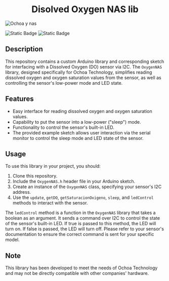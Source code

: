 <h1 align="center"> Disolved Oxygen NAS lib </h1>


![Ochoa y nas](https://github.com/FranklinZamora/DisolvedOxygenNAS/assets/139190968/15cde0c5-1ac3-41b4-be1b-8bb1c6e12295) 

![Static Badge](https://img.shields.io/badge/NAS-green) ![Static Badge](https://img.shields.io/badge/pre_lease-v1-blue)


## Description

This repository contains a custom Arduino library and corresponding sketch for interfacing with a Dissolved Oxygen (DO) sensor via I2C. The `OxygenNAS` library, designed specifically for Ochoa Technology, simplifies reading dissolved oxygen and oxygen saturation values from the sensor, as well as controlling the sensor's low-power mode and LED state.

## Features

- Easy interface for reading dissolved oxygen and oxygen saturation values.
- Capability to put the sensor into a low-power ("sleep") mode.
- Functionality to control the sensor's built-in LED.
- The provided example sketch allows user interaction via the serial monitor to control the sleep mode and LED state of the sensor.

## Usage

To use this library in your project, you should:

1. Clone this repository.
2. Include the `OxygenNAS.h` header file in your Arduino sketch.
3. Create an instance of the `OxygenNAS` class, specifying your sensor's I2C address.
4. Use the `update`, `getDO`, `getSaturacionOxigeno`, `sleep`, and `ledControl` methods to interact with the sensor.

The `ledControl` method is a function in the `OxygenNAS` library that takes a boolean as an argument. It sends a command over I2C to control the state of the sensor's built-in LED. If true is passed to this method, the LED will turn on. If false is passed, the LED will turn off. Please refer to your sensor's documentation to ensure the correct command is sent for your specific model.

## Note

This library has been developed to meet the needs of Ochoa Technology and may not be directly compatible with other companies' hardware.
